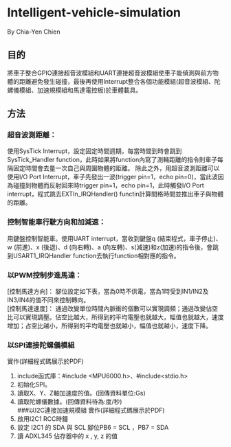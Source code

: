 # Intelligent-vehicle-simulation
By Chia-Yen Chien

## 目的
將車子整合GPIO連接超音波模組和UART連接超音波模組使車子能偵測與前方物體的距離避免發生碰撞，最後再使用Interrupt整合各個功能模組(超音波模組、陀螺儀模組、加速規模組和馬達電控板)於車體載具。

## 方法
###	超音波測距離：
使用SysTick Interrupt，設定固定時間週期，每當時間到時會跳到SysTick_Handler function，此時如果將function內寫了測輛距離的指令則車子每隔固定時間會去量一次自己與周圍物體的距離。
除此之外，用超音波測距離可以使用I/O Port Interrupt，車子先發出一波(trigger pin=1，echo pin=0)，當此波因為碰撞到物體而反射回來時trigger pin=1，echo pin=1，此時觸發I/O Port interrupt，程式跳去EXTIn_IRQHandler() functin計算間格時間並推出車子與物體的距離。
###	控制智能車行駛方向和加減速：
用鍵盤控制智能車。使用UART interrupt，當收到鍵盤q (結束程式，車子停止)、w (前進)、x (後退)、d (向右轉)、a (向左轉)、s(減速)和z(加速)的指令後，會跳到USART1_IRQHandler function去執行function相對應的指令。

### 以PWM控制步進馬達：
[控制馬達方向]：
腳位設定如下表，當為0時不供電，當為1時受到IN1/IN2及IN3/IN4的值不同來控制轉向。  
[控制馬達速度]：
通過改變單位時間內脈衝的個數可以實現調頻；通過改變佔空比可以實現調壓。佔空比越大，所得到的平均電壓也就越大，幅值也就越大，速度增加；占空比越小，所得到的平均電壓也就越小，幅值也就越小，速度下降。

### 以SPI連接陀螺儀模組
實作(詳細程式碼展示於PDF)
1. include函式庫：#include <MPU6000.h>、#include<stdio.h>  
2. 初始化SPI。  
3. 讀取X、Y、Z軸加速度的值。(回傳資料單位:Gs)  
4. 讀取陀螺儀數據。(回傳資料待為:度/秒)  
###以I2C連接加速規模組
實作(詳細程式碼展示於PDF)  
1.	啟用I2C1 RCC時鐘  
2.	設定 I2C1 的 SDA 與 SCL 腳位PB6 = SCL ，PB7 = SDA  
3.	讀 ADXL345 佔存器中的 x , y, z 的值  
